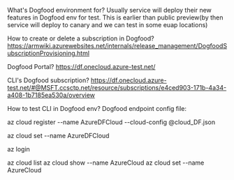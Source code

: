 What's Dogfood environment for?
Usually service will deploy their new features in Dogfood env for test. 
This is earlier than public preview(by then service will deploy to canary and we can test in some euap locations)

How to create or delete a subscription in Dogfood?
https://armwiki.azurewebsites.net/internals/release_management/DogfoodSubscriptionProvisioning.html

Dogfood Portal?
https://df.onecloud.azure-test.net/

CLI's Dogfood subscription?
https://df.onecloud.azure-test.net/#@MSFT.ccsctp.net/resource/subscriptions/e4ced903-171b-4a34-a408-1b7185ea530a/overview

How to test CLI in Dogfood env?
Dogfood endpoint config file:
					
[comment]: <> (register Dogfood Cloud)
az cloud register --name AzureDFCloud --cloud-config @cloud_DF.json

[comment]: <> (set Dogfood Cloud)
az cloud set --name AzureDFCloud

[comment]: <> (it's possible that you need to relogin)
az login

az cloud list
az cloud show --name AzureCloud
az cloud set --name AzureCloud